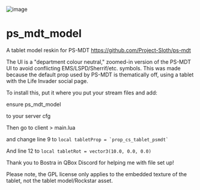 ![image](https://github.com/alberttheprince/ps_mdt_model/assets/85725579/555fc573-5130-4d9d-bf6a-daf032ef1dd8)

# ps_mdt_model
A tablet model reskin for PS-MDT https://github.com/Project-Sloth/ps-mdt

The UI is a "department colour neutral," zoomed-in version of the PS-MDT UI to avoid conflicting EMS/LSPD/Sherrif/etc. symbols. This was made because the default prop used by PS-MDT is thematically off, using a tablet with the Life Invader social page.

To install this, put it where you put your stream files and add:

ensure ps_mdt_model

to your server cfg

Then go to client > main.lua 

and change line 9 to ```local tabletProp = `prop_cs_tablet_psmdt` ```

And line 12 to ```local tabletRot = vector3(10.0, 0.0, 0.0)```

Thank you to Bostra in QBox Discord for helping me with file set up!

Please note, the GPL license only applies to the embedded texture of the tablet, not the tablet model/Rockstar asset.
